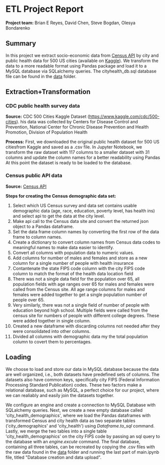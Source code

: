 # ETL Project Report

**Project team:** Brian E Reyes, David Chen, Steve Bogdan, Olesya Bondarenko

## Summary

In this project we extract socio-economic data from [Census API](https://api.census.gov/data.html) by city and public health data for 500 US cities (available on [Kaggle](https://www.kaggle.com/cdc/500-cities)). We transform the data to a more readable format using Pandas package and load it to a MySQL database via SQLalchemy queries. The cityhealth_db.sql database file can be found in the [data](data) folder.

## Extraction+Transformation

### CDC public health survey data
**Source:**
CDC 500 Cities Kaggle Dataset (https://www.kaggle.com/cdc/500-cities). his data was collected by Centers for Disease Control and Prevention, National Center for Chronic Disease Prevention and Health Promotion, Division of Population Health

**Process:**
First, we downloaded the original public health dataset for 500 US citiesfrom Kaggle and saved as a .csv file. In Jupyter Notebook, we transform the raw dataset with 117 columns to a smaller dataset with 31 columns and update the column names for a better readability using Pandas At this point the dataset is ready to be loaded to the database.

### Census public API data
**Source:**
[Census API](https://api.census.gov/data.html) 

**Steps for creating the Census demographic data set:**

1. Select which US Census survey and data set contains usable demographic data (age, race, education, poverty level, has health ins) and select api to get the data at the city level.
2. Make api call to the Census data site and convert the returned json object to a Pandas dataframe.
3. Set the data frame column names by converting the first row of the data frame to column names.
4. Create a dictionary to convert column names from Census data codes to meaningful names to make data easier to identify.
5. Convert all columns with population data to numeric values.
6. Add columns for number of males and females and store as a new column for a single number of people with health insurance
7. Contantenate the state FIPS code column with the city FIPS code column to match the format of the health data location field
8. There was not a single data field for the population over 65, all population fields with age ranges over 65 for males and females were     called from the Census site. All age range columns for males and females were added together to get a single population number of people over 65.
9. Very similarly, there was not a single field of number of people with education beyond high school. Multiple fields were called from the census site for numbers of people with different college degrees. These were added together in single column.
10. Created a new dataframe with discarding columns not needed after they were consolidated into other columns.
11. Divided all columns with demographic data my the total population column to covert them to percentages.


## Loading

We choose to load and store our data in MySQL database because the data are well organized, i.e., both datasets have predefined sets of columns. The datasets also have common keys, specifically city FIPS (Federal Information Processing Standard Publication) codes. These two factors make a relational database, such as MySQL, a perfect choice for our project, where we can realiably and easily join the datasets together.

We configure an engine and create a connection to MySQL Database with SQLalchemy queries. Next, we create a new empty database called 'city_health_demographics', where we load the Pandas dataframes with transformed Census and city health data as two separate tables ('city_demographics' and 'city_health') using *Dataframe.to_sql* command. Lastly, we merge the two tables into a single table 'city_health_demographics' on the city FIPS code by passing an sql query to the database with an *engine.excute* command.  The final database, containing all three tables, can be recreated by copying the .csv files with the raw data found in the [data](data) folder and running the last part of main.ipynb file, titled "Database creation and data upload".

